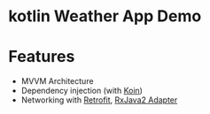 # kotlin Weather App Demo

# Features
- MVVM Architecture 
- Dependency injection (with [Koin](https://insert-koin.io/))
- Networking with [Retrofit](https://square.github.io/retrofit/), [RxJava2 Adapter](https://github.com/square/retrofit/tree/master/retrofit-adapters/rxjava2)

